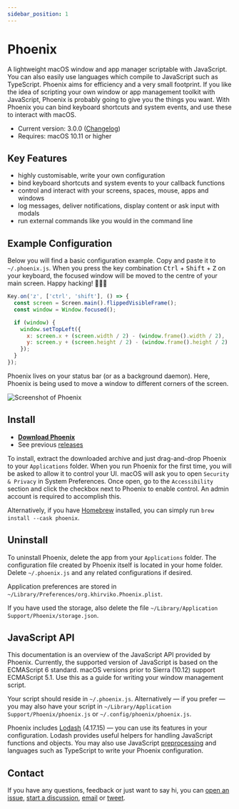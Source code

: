 ```yaml
---
sidebar_position: 1
---
```


# Phoenix

A lightweight macOS window and app manager scriptable with JavaScript. You can also easily use languages which compile to JavaScript such as TypeScript. Phoenix aims for efficiency and a very small footprint. If you like the idea of scripting your own window or app management toolkit with JavaScript, Phoenix is probably going to give you the things you want. With Phoenix you can bind keyboard shortcuts and system events, and use these to interact with macOS.

- Current version: 3.0.0 ([Changelog](https://github.com/kasper/phoenix/blob/master/CHANGELOG.md))
- Requires: macOS 10.11 or higher

## Key Features

- highly customisable, write your own configuration
- bind keyboard shortcuts and system events to your callback functions
- control and interact with your screens, spaces, mouse, apps and windows
- log messages, deliver notifications, display content or ask input with modals
- run external commands like you would in the command line

## Example Configuration

Below you will find a basic configuration example. Copy and paste it to `~/.phoenix.js`. When you press the key combination <kbd>Ctrl</kbd> + <kbd>Shift</kbd> + <kbd>Z</kbd> on your keyboard, the focused window will be moved to the centre of your main screen. Happy hacking! 👩🏼‍💻

```javascript
Key.on('z', ['ctrl', 'shift'], () => {
  const screen = Screen.main().flippedVisibleFrame();
  const window = Window.focused();

  if (window) {
    window.setTopLeft({
      x: screen.x + (screen.width / 2) - (window.frame().width / 2),
      y: screen.y + (screen.height / 2) - (window.frame().height / 2)
    });
  }
});
```

Phoenix lives on your status bar (or as a background daemon). Here, Phoenix is being used to move a window to different corners of the screen.

![Screenshot of Phoenix](https://raw.githubusercontent.com/kasper/phoenix/master/assets/screenshot.gif)

## Install

- [**Download Phoenix**](https://github.com/kasper/phoenix/releases/download/3.0.0/phoenix-3.0.0.tar.gz)
- See previous [releases](https://github.com/kasper/phoenix/releases/)

To install, extract the downloaded archive and just drag-and-drop Phoenix to your `Applications` folder. When you run Phoenix for the first time, you will be asked to allow it to control your UI. macOS will ask you to open `Security & Privacy` in System Preferences. Once open, go to the `Accessibility` section and click the checkbox next to Phoenix to enable control. An admin account is required to accomplish this.

Alternatively, if you have [Homebrew](https://brew.sh) installed, you can simply run `brew install --cask phoenix`.

## Uninstall

To uninstall Phoenix, delete the app from your `Applications` folder. The configuration file created by Phoenix itself is located in your home folder. Delete `~/.phoenix.js` and any related configurations if desired.

Application preferences are stored in `~/Library/Preferences/org.khirviko.Phoenix.plist`.

If you have used the storage, also delete the file `~/Library/Application Support/Phoenix/storage.json`.

## JavaScript API

This documentation is an overview of the JavaScript API provided by Phoenix. Currently, the supported version of JavaScript is based on the ECMAScript 6 standard. macOS versions prior to Sierra (10.12) support ECMAScript 5.1. Use this as a guide for writing your window management script.

Your script should reside in `~/.phoenix.js`. Alternatively — if you prefer — you may also have your script in `~/Library/Application Support/Phoenix/phoenix.js` or `~/.config/phoenix/phoenix.js`.

Phoenix includes [Lodash](https://lodash.com) (4.17.15) — you can use its features in your configuration. Lodash provides useful helpers for handling JavaScript functions and objects. You may also use JavaScript [preprocessing](getting-started/preprocessing) and languages such as TypeScript to write your Phoenix configuration.

## Contact

If you have any questions, feedback or just want to say hi, you can [open an issue](https://github.com/kasper/phoenix/issues/), [start a discussion](https://github.com/kasper/phoenix/discussions/), [email](mailto:kasper@kytkemo.com) or [tweet](https://twitter.com/kasper/).
